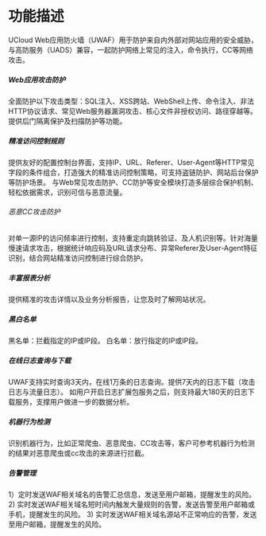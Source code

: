 

# 功能描述
UCloud Web应用防火墙（UWAF）用于防护来自内外部对网站应用的安全威胁，与高防服务（UADS）兼容，一起防护网络上常见的注入，命令执行，CC等网络攻击。

##### Web应用攻击防护
全面防护以下攻击类型：SQL注入、XSS跨站、WebShell上传、命令注入、非法HTTP协议请求、常见Web服务器漏洞攻击、核心文件非授权访问、路径穿越等。提供后门隔离保护及扫描防护等功能。

##### 精准访问控制规则
提供友好的配置控制台界面，支持IP、URL、Referer、User-Agent等HTTP常见字段的条件组合，打造强大的精准访问控制策略，可支持盗链防护、网站后台保护等防护场景。
与Web常见攻击防护、CC防护等安全模块打造多层综合保护机制、轻松依据需求，识别可信与恶意流量。

###### 恶意CC攻击防护
对单一源IP的访问频率进行控制，支持重定向跳转验证、及人机识别等。针对海量慢速请求攻击，根据统计响应码及URL请求分布、异常Referer及User-Agent特征识别，结合网站精准访问控制进行综合防护。

##### 丰富报表分析
提供精准的攻击详情以及业务分析报告，让您及时了解网站状况。

##### 黑白名单
黑名单：拦截指定的IP或IP段。
白名单：放行指定的IP或IP段。

##### 在线日志查询与下载
UWAF支持实时查询3天内，在线1万条的日志查询。提供7天内的日志下载（攻击日志与流量日志）。
如用户开启日志扩展包服务之后，则支持最大180天的日志下载服务，支撑用户做进一步的数据分析。

##### 机器行为检测
识别机器行为，比如正常爬虫、恶意爬虫、CC攻击等，客户可参考机器行为检测的结果对恶意爬虫或cc攻击的来源进行拦截。

##### 告警管理
1）定时发送WAF相关域名的告警汇总信息，发送至用户邮箱，提醒发生的风险。
2) 实时发送WAF相关域名短时间内触发大量规则的告警，发送告警至用户邮箱或手机，提醒发生的风险。
3) 实时发送WAF相关域名源站不正常响应的告警，发送至用户邮箱，提醒发生的风险。

